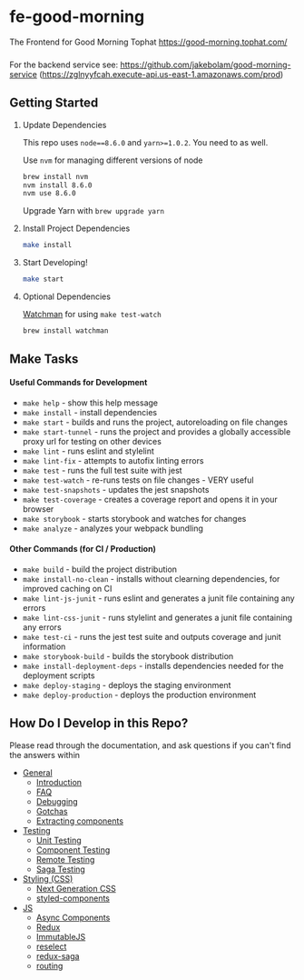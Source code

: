 # fe-good-morning
The Frontend for Good Morning Tophat
https://good-morning.tophat.com/

###
For the backend service see:
https://github.com/jakebolam/good-morning-service (https://zglnyyfcah.execute-api.us-east-1.amazonaws.com/prod)

## Getting Started

1. Update Dependencies
    
    This repo uses `node==8.6.0` and `yarn>=1.0.2`. You need to as well.
    
    Use `nvm` for managing different versions of node
    ```bash
    brew install nvm
    nvm install 8.6.0
    nvm use 8.6.0
    ```
    
    Upgrade Yarn with `brew upgrade yarn`

1. Install Project Dependencies
    
    ```bash
    make install
    ```

1. Start Developing!

    ```bash
    make start
    ```

1. Optional Dependencies

    [Watchman](https://facebook.github.io/watchman/) for using `make test-watch`
    
    ```bash
    brew install watchman
    ```


## Make Tasks
#### Useful Commands for Development

- `make help` - show this help message
- `make install` - install dependencies
- `make start` - builds and runs the project, autoreloading on file changes
- `make start-tunnel` - runs the project and provides a globally accessible proxy url for testing on other devices
- `make lint` - runs eslint and stylelint
- `make lint-fix` - attempts to autofix linting errors
- `make test` - runs the full test suite with jest
- `make test-watch` - re-runs tests on file changes - VERY useful
- `make test-snapshots` - updates the jest snapshots
- `make test-coverage` - creates a coverage report and opens it in your browser
- `make storybook` - starts storybook and watches for changes
- `make analyze` - analyzes your webpack bundling

#### Other Commands (for CI / Production)

- `make build` - build the project distribution
- `make install-no-clean` - installs without clearning dependencies, for improved caching on CI
- `make lint-js-junit` - runs eslint and generates a junit file containing any errors
- `make lint-css-junit` - runs stylelint and generates a junit file containing any errors
- `make test-ci` - runs the jest test suite and outputs coverage and junit information
- `make storybook-build` - builds the storybook distribution
- `make install-deployment-deps` - installs dependencies needed for the deployment scripts
- `make deploy-staging` - deploys the staging environment
- `make deploy-production` - deploys the production environment

## How Do I Develop in this Repo?

Please read through the documentation, and ask questions if you can't find the answers within

- [General](docs/general)
  - [Introduction ](docs/general/introduction.md)
  - [FAQ](docs/general/faq.md)
  - [Debugging](docs/general/debugging.md)  
  - [Gotchas](docs/general/gotchas.md)
  - [Extracting components](docs/general/components.md)
- [Testing](docs/testing)
  - [Unit Testing](docs/testing/unit-testing.md)
  - [Component Testing](docs/testing/component-testing.md)
  - [Remote Testing](docs/testing/remote-testing.md)
  - [Saga Testing](docs/testing/saga-testing.md)
- [Styling (CSS)](docs/css)
  - [Next Generation CSS](docs/css/README.md#next-generation-css)
  - [styled-components](docs/css/README.md#styled-components)
- [JS](docs/js)
  - [Async Components](docs/js/async-components.md)
  - [Redux](docs/js/redux.md)
  - [ImmutableJS](docs/js/immutablejs.md)
  - [reselect](docs/js/reselect.md)
  - [redux-saga](docs/js/redux-saga.md)
  - [routing](docs/js/routing.md)
